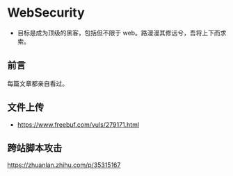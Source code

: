 # WebSecurity

- 目标是成为顶级的黑客，包括但不限于 web。路漫漫其修远兮，吾将上下而求索。

## 前言

每篇文章都亲自看过。

## 文件上传

- https://www.freebuf.com/vuls/279171.html

## 跨站脚本攻击

https://zhuanlan.zhihu.com/p/35315167

